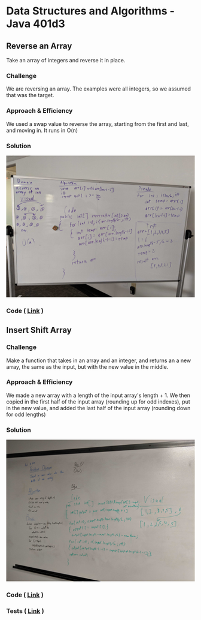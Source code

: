 # Data Structures and Algorithms - Java 401d3
<!-- --- -->

## Reverse an Array 

Take an array of integers and reverse it in place.

### Challenge

We are reversing an array. The examples were all integers, so we assumed that was the target. 

### Approach & Efficiency

We used a swap value to reverse the array, starting from the first and last, and moving in. It runs in O(n)

### Solution

![](./assets/reverse-array-whiteboard.jpg)

### Code ( [Link](./src/main/java/ArrayReverse.java) )


## Insert Shift Array 

### Challenge

Make a function that takes in an array and an integer, and returns an a new array, the same as the input, but with the new value in the middle.

### Approach & Efficiency

We made a new array with a length of the input array's length + 1. We then copied in the first half of the input array (rounding up for odd indexes), put in the new value, and added the last half of the input array (rounding down for odd lengths)

### Solution

![](./assets/insert-shift-array.jpg)

### Code ( [Link](./src/main/java/InsertShiftArray.java) )

### Tests ( [Link](./src/test/java/InsertShiftArrayTest.java) )